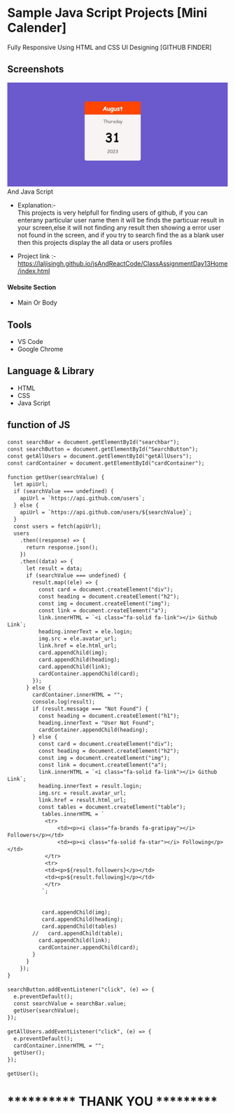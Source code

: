 # Sample Java Script Projects [Mini Calender]

Fully Responsive Using HTML and CSS UI Designing [GITHUB FINDER]
## Screenshots

 ![App Screenshot](https://github.com/laljisingh/jsAndReactCode/blob/main/ClassAssignmentDay13Home/Capture.JPG?raw=true)
And Java Script


      
- Explanation:-  
This projects is very helpfull for finding users of github, if you can enterany particular user name then it will be finds the particuar result in your screen,else it will not finding any result then showing a error user not found in the screen, and if you try to search find the as a blank user then this projects display the all data or users profiles

- Project link :-  https://laljisingh.github.io/jsAndReactCode/ClassAssignmentDay13Home/index.html


#### Website Section
* Main Or Body
## Tools
- VS Code
- Google Chrome
## Language & Library
- HTML
- CSS
- Java Script
## function of JS
```
const searchBar = document.getElementById("searchbar");
const searchButton = document.getElementById("SearchButton");
const getAllUsers = document.getElementById("getAllUsers");
const cardContainer = document.getElementById("cardContainer");

function getUser(searchValue) {
  let apiUrl;
  if (searchValue === undefined) {
    apiUrl = `https://api.github.com/users`;
  } else {
    apiUrl = `https://api.github.com/users/${searchValue}`;
  }
  const users = fetch(apiUrl);
  users
    .then((response) => {
      return response.json();
    })
    .then((data) => {
      let result = data;
      if (searchValue === undefined) {
        result.map((ele) => {
          const card = document.createElement("div");
          const heading = document.createElement("h2");
          const img = document.createElement("img");
          const link = document.createElement("a");
          link.innerHTML = `<i class="fa-solid fa-link"></i> Github Link`;
          heading.innerText = ele.login;
          img.src = ele.avatar_url;
          link.href = ele.html_url;
          card.appendChild(img);
          card.appendChild(heading);
          card.appendChild(link);
          cardContainer.appendChild(card);
        });
      } else {
        cardContainer.innerHTML = "";
        console.log(result);
        if (result.message === "Not Found") {
          const heading = document.createElement("h1");
          heading.innerText = "User Not Found";
          cardContainer.appendChild(heading);
        } else {
          const card = document.createElement("div");
          const heading = document.createElement("h2");
          const img = document.createElement("img");
          const link = document.createElement("a");
          link.innerHTML = `<i class="fa-solid fa-link"></i> Github Link`;
          heading.innerText = result.login;
          img.src = result.avatar_url;
          link.href = result.html_url;
          const tables = document.createElement("table");
           tables.innerHTML = `
            <tr>
                <td><p><i class="fa-brands fa-gratipay"></i> Followers</p></td>
                <td><p><i class="fa-solid fa-star"></i> Following</p></td>
            </tr>
            <tr>  
            <td><p>${result.followers}</p></td>
            <td><p>${result.following}</p></td>
            </tr>
           `; 
           
           
           card.appendChild(img);
           card.appendChild(heading);
           card.appendChild(tables)   
        //   card.appendChild(table);
          card.appendChild(link);
          cardContainer.appendChild(card);
        }
      }
    });
}

searchButton.addEventListener("click", (e) => {
  e.preventDefault();
  const searchValue = searchBar.value;
  getUser(searchValue);
});

getAllUsers.addEventListener("click", (e) => {
  e.preventDefault();
  cardContainer.innerHTML = "";
  getUser();
});

getUser();
```


   



# ********** **THANK YOU** *********